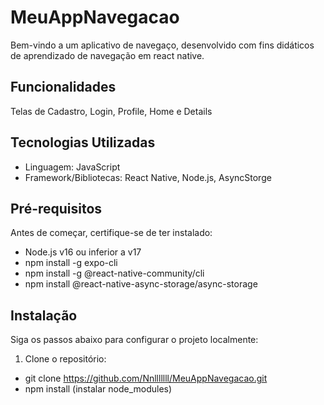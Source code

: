 # MeuAppNavegacao

Bem-vindo a um aplicativo de navegaço, desenvolvido com
fins didáticos de aprendizado de navegação em react native.

## Funcionalidades

Telas de Cadastro, Login, Profile, Home e Details

## Tecnologias Utilizadas

- Linguagem: JavaScript
- Framework/Bibliotecas: React Native, Node.js, AsyncStorge


## Pré-requisitos

Antes de começar, certifique-se de ter instalado:
- Node.js v16 ou inferior a v17
- npm install -g expo-cli
- npm install -g @react-native-community/cli
- npm install @react-native-async-storage/async-storage
  

## Instalação

Siga os passos abaixo para configurar o projeto localmente:

1. Clone o repositório:
- git clone https://github.com/Nnlllllll/MeuAppNavegacao.git
- npm install                        (instalar node_modules)
